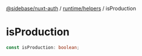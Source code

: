[@sidebase/nuxt-auth](../../../index.md) / [runtime/helpers](../index.md) / isProduction

# isProduction

```ts
const isProduction: boolean;
```
